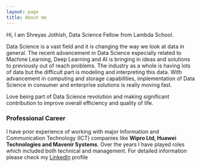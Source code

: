 ```yaml
---
layout: page
title: About me
---
```


Hi, I am Shreyas Jothish, Data Science Fellow from Lambda School.

Data Science is a vast field and it is changing the way we look at data in general. The recent advancement in Data Science especially related to Machine Learning, Deep Learning and AI is bringing in ideas and solutions to previously out of reach problems. The industry as a whole is having lots of data but the difficult part is modeling and interpreting this data. With advancement in computing and storage capabilities, implementation of Data Science in consumer and enterprise solutions is really moving fast.

Love being part of Data Science revolution and making significant contribution to improve overall efficiency and quality of life.

### Professional Career

I have prior experience of working with major Information and Communication Technology (ICT) companies like **Wipro Ltd, Huawei Technologies and Mavenir Systems**. Over the years I have played roles which included both technical and management. For detailed information please check my [LinkedIn](https://www.linkedin.com/in/shreyasjothish) profile
